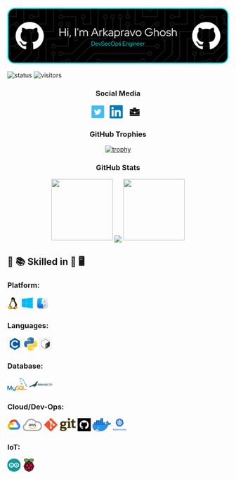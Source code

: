<p align="center"><img src="https://raw.githubusercontent.com/Arkapravo-Ghosh/Arkapravo-Ghosh/master/images/header/github-header-image.png" /></p>

![status](https://img.shields.io/badge/Btw-I%20use%20Arch-blue)
![visitors](https://visitor-badge.laobi.icu/badge?page_id=Arkapravo-Ghosh.Arkapravo-Ghosh)

<h3 align="center">Social Media</h3>

<p align="center">
<a href="https://twitter.com/ArkapravoGhosh1"><img height="30" src="https://raw.githubusercontent.com/Arkapravo-Ghosh/Arkapravo-Ghosh/master/images/social/t.jpg"></a>&nbsp;&nbsp;
<a href="https://www.linkedin.com/in/arkapravo-ghosh/"><img height="30" src="https://raw.githubusercontent.com/Arkapravo-Ghosh/Arkapravo-Ghosh/master/images/social/l.png"></a>&nbsp;&nbsp;
<a href="https://ark-site.netlify.app/"><img height="30" src="https://raw.githubusercontent.com/Arkapravo-Ghosh/Arkapravo-Ghosh/master/images/social/p.jpg"></a>&nbsp;&nbsp;
</p>

<h3 align="center">GitHub Trophies</h3>
<div align="center">
  
[![trophy](https://github-profile-trophy.vercel.app/?username=Arkapravo-Ghosh&theme=dark_lover&no-frame=true&no-bg=true&margin-w=4&column=5)](https://github.com/ryo-ma/github-profile-trophy)
  
</div>
<h3 align="center">GitHub Stats</h3>
<div align="center">

<img height="140" width="140" src="https://user-images.githubusercontent.com/78967360/158388511-9b4590dc-96f5-402a-9b6b-b51add4efc70.png">
<img align="center" src="https://github-readme-streak-stats.herokuapp.com/?user=Arkapravo-Ghosh&theme=windows-dark&hide_border=true"/>
<img height="140" width="140" src="https://user-images.githubusercontent.com/78967360/158388859-2bac10f7-efd5-45d7-93bb-777271b5426f.png">

</div>

## :open_book: :books: Skilled in :closed_book: :desktop_computer:

### Platform:
<code><img src="https://raw.githubusercontent.com/Arkapravo-Ghosh/Arkapravo-Ghosh/master/images/platform/linux.png" height="30"></code>
<code><img src="https://raw.githubusercontent.com/Arkapravo-Ghosh/Arkapravo-Ghosh/master/images/platform/windows.jpg" height="30"></code>
<code><img src="https://raw.githubusercontent.com/Arkapravo-Ghosh/Arkapravo-Ghosh/master/images/platform/macos.png" height="30"></code>

### Languages:
<code><img src="https://raw.githubusercontent.com/Arkapravo-Ghosh/Arkapravo-Ghosh/master/images/pl/c.png" height="30"></code>
<code><img src="https://raw.githubusercontent.com/Arkapravo-Ghosh/Arkapravo-Ghosh/master/images/pl/python.png" height="30"></code>
<code><img src="https://raw.githubusercontent.com/Arkapravo-Ghosh/Arkapravo-Ghosh/master/images/pl/bash.png" height="30"></code>

### Database:
<code><img src="https://raw.githubusercontent.com/Arkapravo-Ghosh/Arkapravo-Ghosh/master/images/db/mysql1.png" height="30"></code>
<code><img src="https://raw.githubusercontent.com/Arkapravo-Ghosh/Arkapravo-Ghosh/master/images/db/mariadb.png" height="30"></code>

### Cloud/Dev-Ops:
<code><img src="https://raw.githubusercontent.com/Arkapravo-Ghosh/Arkapravo-Ghosh/master/images/cloud/gcp.png" height="30"></code>
<code><img src="https://raw.githubusercontent.com/Arkapravo-Ghosh/Arkapravo-Ghosh/master/images/cloud/aws.png" height="30"></code>
<code><img src="https://raw.githubusercontent.com/Arkapravo-Ghosh/Arkapravo-Ghosh/master/images/cloud/git.png" height="30"></code>
<code><img src="https://raw.githubusercontent.com/Arkapravo-Ghosh/Arkapravo-Ghosh/master/images/cloud/github.jpg" height="30"></code>
<code><img src="https://raw.githubusercontent.com/Arkapravo-Ghosh/Arkapravo-Ghosh/master/images/cloud/docker.png" height="30"></code>
<code><img src="https://raw.githubusercontent.com/Arkapravo-Ghosh/Arkapravo-Ghosh/master/images/cloud/ku.jpg" height="30"></code>

### IoT:
<code><img src="https://raw.githubusercontent.com/Arkapravo-Ghosh/Arkapravo-Ghosh/master/images/iot/arduino-1.svg" height="30"></code>
<code><img src="https://raw.githubusercontent.com/Arkapravo-Ghosh/Arkapravo-Ghosh/master/images/iot/rpi.png" height="30"></code>

